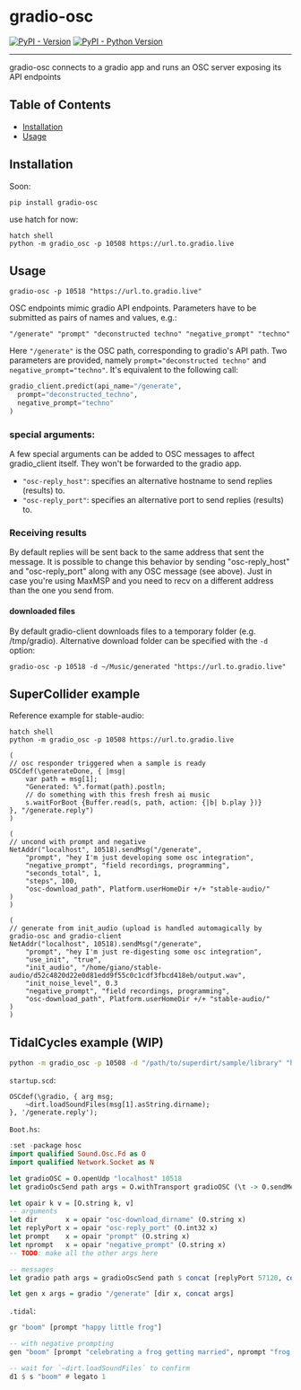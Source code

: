 # gradio-osc

[![PyPI - Version](https://img.shields.io/pypi/v/gradio-osc.svg)](https://pypi.org/project/gradio-osc)
[![PyPI - Python Version](https://img.shields.io/pypi/pyversions/gradio-osc.svg)](https://pypi.org/project/gradio-osc)

-----

gradio-osc connects to a gradio app and runs an OSC server exposing its API endpoints

## Table of Contents

- [Installation](#installation)
- [Usage](#usage)

## Installation

Soon:
```console
pip install gradio-osc
```

use hatch for now:
```console
hatch shell
python -m gradio_osc -p 10508 https://url.to.gradio.live
```

## Usage
```console
gradio-osc -p 10518 "https://url.to.gradio.live"
```

OSC endpoints mimic gradio API endpoints. Parameters have to be submitted as pairs of names and values, e.g.:

```
"/generate" "prompt" "deconstructed techno" "negative_prompt" "techno"
```

Here `"/generate"` is the OSC path, corresponding to gradio's API path. Two parameters are provided, namely `prompt="deconstructed techno"` and `negative_prompt="techno"`. It's equivalent to the following call:

```python
gradio_client.predict(api_name="/generate",
  prompt="deconstructed_techno",
  negative_prompt="techno"
)
```


### special arguments:
A few special arguments can be added to OSC messages to affect gradio_client itself. They won't be forwarded to the gradio app.

- `"osc-reply_host"`: specifies an alternative hostname to send replies (results) to.
- `"osc-reply_port"`: specifies an alternative port to send replies (results) to.

### Receiving results

By default replies will be sent back to the same address that sent the message. It is possible to change this behavior by sending "osc-reply_host" and "osc-reply_port" along with any OSC message (see above). Just in case you're using MaxMSP and you need to recv on a different address than the one you send from.

#### downloaded files

By default gradio-client downloads files to a temporary folder (e.g. /tmp/gradio). Alternative download folder can be specified with the `-d` option:

```console
gradio-osc -p 10518 -d ~/Music/generated "https://url.to.gradio.live"
```


## SuperCollider example

Reference example for stable-audio:

```console
hatch shell
python -m gradio_osc -p 10508 https://url.to.gradio.live
```

```supercollider
(
// osc responder triggered when a sample is ready
OSCdef(\generateDone, { |msg|
	var path = msg[1];
	"Generated: %".format(path).postln;
	// do something with this fresh fresh ai music
	s.waitForBoot {Buffer.read(s, path, action: {|b| b.play })}
}, "/generate.reply")
)

(
// uncond with prompt and negative
NetAddr("localhost", 10518).sendMsg("/generate", 
	"prompt", "hey I'm just developing some osc integration",
	"negative_prompt", "field recordings, programming",
	"seconds_total", 1,
	"steps", 100,
	"osc-download_path", Platform.userHomeDir +/+ "stable-audio/"
)
)

(
// generate from init_audio (upload is handled automagically by gradio-osc and gradio-client
NetAddr("localhost", 10518).sendMsg("/generate", 
	"prompt", "hey I'm just re-digesting some osc integration",
	"use_init", "true",
	"init_audio", "/home/giano/stable-audio/d52c4820d22e0d81edd9f55c0c1cdf3fbcd418eb/output.wav",
	"init_noise_level", 0.3
	"negative_prompt", "field recordings, programming",
	"osc-download_path", Platform.userHomeDir +/+ "stable-audio/"
)
)
```

## TidalCycles example (WIP)

```sh
python -m gradio_osc -p 10508 -d "/path/to/superdirt/sample/library" "https://url.to.gradio.live"
```

`startup.scd`:
```scd
OSCdef(\gradio, { arg msg;
    ~dirt.loadSoundFiles(msg[1].asString.dirname);
}, '/generate.reply');
```

`Boot.hs`:
```hs
:set -package hosc
import qualified Sound.Osc.Fd as O
import qualified Network.Socket as N

let gradioOSC = O.openUdp "localhost" 10518
let gradioOscSend path args = O.withTransport gradioOSC (\t -> O.sendMessage t $ O.Message path args)

let opair k v = [O.string k, v]
-- arguments
let dir       x = opair "osc-download_dirname" (O.string x)
let replyPort x = opair "osc-reply_port" (O.int32 x)
let prompt    x = opair "prompt" (O.string x)
let nprompt   x = opair "negative_prompt" (O.string x)
-- TODO: make all the other args here

-- messages
let gradio path args = gradioOscSend path $ concat [replyPort 57120, concat args]

let gen x args = gradio "/generate" [dir x, concat args]
```

`.tidal`:
```hs
gr "boom" [prompt "happy little frog"]

-- with negative prompting
gen "boom" [prompt "celebrating a frog getting married", nprompt "frog, field recording"]

-- wait for `~dirt.loadSoundFiles` to confirm
d1 $ s "boom" # legato 1
```

